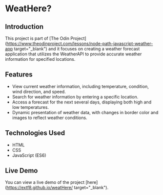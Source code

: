 # WeatHere?

## Introduction
This project is part of [The Odin Project](https://www.theodinproject.com/lessons/node-path-javascript-weather-app target="_blank") and it focuses on creating a weather forecast application that utilizes the WeatherAPI to provide accurate weather information for specified locations.

## Features
- View current weather information, including temperature, condition, wind direction, and speed.
- Search for weather information by entering a specific location.
- Access a forecast for the next several days, displaying both high and low temperatures.
- Dynamic presentation of weather data, with changes in border color and images to reflect weather conditions.

## Technologies Used
- HTML
- CSS
- JavaScript (ES6)

## Live Demo
You can view a live demo of the project [here](https://extf8.github.io/weatHere/ target="_blank").
